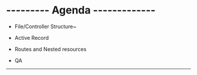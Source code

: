 # --------- Agenda -------------

- File/Controller Structure~
- Active Record

- Routes and Nested resources
- QA

------------------------

